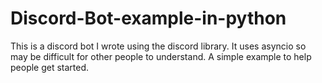 # Discord-Bot-example-in-python
This is a discord bot I wrote using the discord library. It uses asyncio so may be difficult for other people to understand. A simple example to help people get started.
